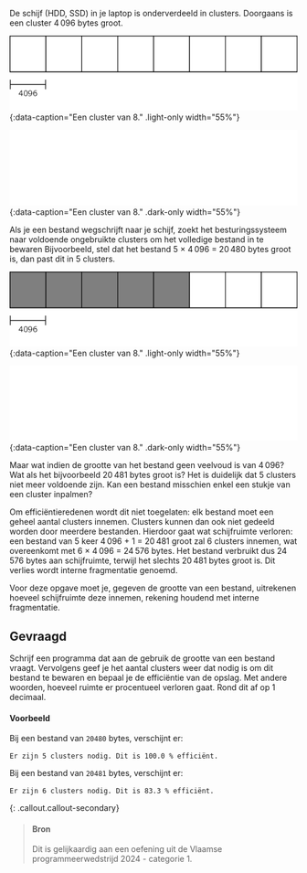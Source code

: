 De schijf (HDD, SSD) in je laptop is onderverdeeld in clusters. Doorgaans is een cluster 4 096 bytes groot.

![Een cluster van 8.](media/image-0.png "Een cluster van 8."){:data-caption="Een cluster van 8." .light-only width="55%"}

![Een cluster van 8.](media/image_dark-0.png "Een cluster van 8."){:data-caption="Een cluster van 8." .dark-only width="55%"}

Als je een bestand wegschrijft naar je schijf, zoekt het besturingssysteem naar voldoende ongebruikte clusters om het volledige bestand in te bewaren
Bijvoorbeeld, stel dat het bestand 5 × 4 096 = 20 480 bytes groot is, dan past dit in 5 clusters.

![Een cluster van 8.](media/image-1.png "Een cluster van 8."){:data-caption="Een cluster van 8." .light-only width="55%"}

![Een cluster van 8.](media/image_dark-1.png "Een cluster van 8."){:data-caption="Een cluster van 8." .dark-only width="55%"}

Maar wat indien de grootte van het bestand geen veelvoud is van 4 096? Wat als het bijvoorbeeld 20 481 bytes groot is? Het is duidelijk dat 5 clusters niet
meer voldoende zijn. Kan een bestand misschien enkel een stukje van een cluster inpalmen?

Om efficiëntieredenen wordt dit niet toegelaten: elk bestand moet een geheel aantal clusters innemen. Clusters kunnen dan ook niet gedeeld worden door meerdere bestanden. Hierdoor gaat wat schijfruimte verloren: een bestand van 5 keer 4 096 + 1 = 20 481 groot zal 6 clusters innemen, wat overeenkomt met 6 × 4 096 = 24 576 bytes. Het bestand verbruikt dus 24 576 bytes aan schijfruimte, terwijl het slechts 20 481 bytes groot is. Dit verlies wordt interne fragmentatie genoemd.

Voor deze opgave moet je, gegeven de grootte van een bestand, uitrekenen hoeveel schijfruimte deze innemen, rekening houdend met interne fragmentatie.

## Gevraagd
Schrijf een programma dat aan de gebruik de grootte van een bestand vraagt. Vervolgens geef je het aantal clusters weer dat nodig is om dit bestand te bewaren en bepaal je de efficiëntie van de opslag. Met andere woorden, hoeveel ruimte er procentueel verloren gaat. Rond dit af op 1 decimaal.


#### Voorbeeld
Bij een bestand van `20480` bytes, verschijnt er:
```
Er zijn 5 clusters nodig. Dit is 100.0 % efficiënt.
```

Bij een bestand van `20481` bytes, verschijnt er:
```
Er zijn 6 clusters nodig. Dit is 83.3 % efficiënt.
```

{: .callout.callout-secondary}
>#### Bron
> Dit is gelijkaardig aan een oefening uit de Vlaamse programmeerwedstrijd 2024 - categorie 1.
